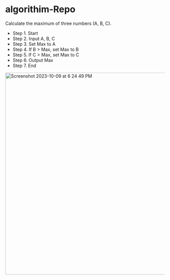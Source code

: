 # algorithim-Repo

Calculate the maximum of three numbers (A, B, C).




- Step 1. Start
- Step 2. Input A, B, C
- Step 3. Set Max to A
- Step 4. If B > Max, set Max to B
- Step 5. If C > Max, set Max to C
- Step 6. Output Max
- Step 7. End


<img width="637" alt="Screenshot 2023-10-09 at 6 24 49 PM" src="https://github.com/ArthurDAE/algorithim-Repo/assets/147447365/dc384b8d-16e7-405a-bdae-4c6c387c5734">

